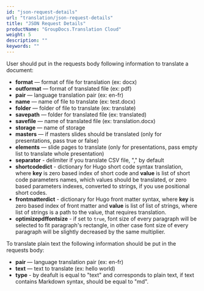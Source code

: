 ```yaml
---
id: "json-request-details"
url: "translation/json-request-details"
title: "JSON Request Details"
productName: "GroupDocs.Translation Cloud"
weight: 5
description: ""
keywords: ""
---
```


User should put in the requests body following information to translate a document:

* **format** — format of file for translation (ex: docx)
* **outformat** — format of translated file (ex: pdf)
* **pair** — language translation pair (ex: en-fr)
* **name** — name of file to translate (ex: test.docx)
* **folder** — folder of file to translate (ex: translate) 
* **savepath** — folder for translated file (ex: translated)
* **savefile** — name of translated file (ex: translation.docx)
* **storage** — name of storage
* **masters** — if masters slides should be translated (only for presentations, pass true or false)
* **elements** — slide pages to translate (only for presentations, pass empty list to translate whole presentation)
* **separator** - delimiter if you translate CSV file, "," by default
* **shortcodedict** - dictionary for Hugo short code syntax translation, where **key** is zero based index of short code and **value** is list of short code parameters names, which values should be translated, or zero based parameters indexes, converted to strings, if you use positional short codes.
* **frontmatterdict** - dictionary for Hugo front matter syntax, where **key** is zero based index of front matter and **value** is list of list of strings, where list of strings is a path to the value, that requires translation. 
* **optimizepdffontsize** - if set to `true`, font size of every paragraph will be selected to fit paragraph's rectangle, in other case font size of every paragraph will be slightly decreased by the same multiplier. 

To translate plain text the following information should be put in the requests body:

* **pair** — language translation pair (ex: en-fr)
* **text** — text to translate (ex: hello world)
* **type** - by deafult is equal to "text" and corresponds to plain text, if text contains Markdown syntax, should be equal to "md".